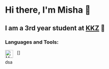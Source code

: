 # Hi there, I'm Misha 👋 

## I am a 3rd year student at [KKZ] 🏫

### Languages and Tools:
[<img align="left" alt="MySQL" width="26px" src="https://cdn.jsdelivr.net/gh/devicons/devicon/icons/mysql/mysql-original.svg" style="padding-right:10px;" />]

dsa
<br />
<br />

[KKZ]: https://kkz.net.ua/
